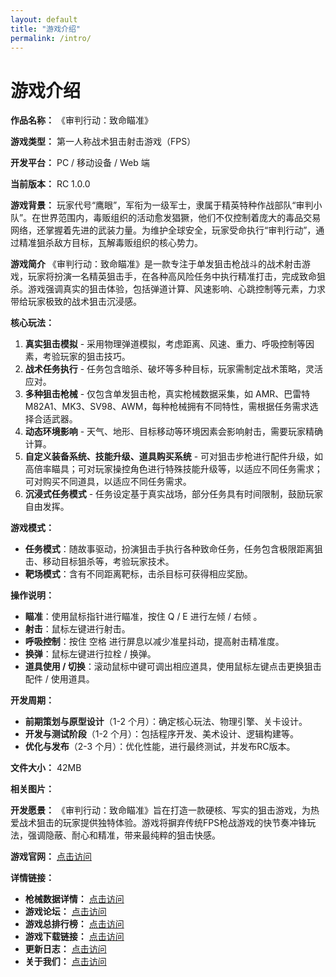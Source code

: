 ```yaml
---
layout: default
title: "游戏介绍"
permalink: /intro/
---
```


# 游戏介绍

**作品名称：**
《审判行动：致命瞄准》

**游戏类型：**
第一人称战术狙击射击游戏（FPS）

**开发平台：**
PC / 移动设备 / Web 端

**当前版本：**
RC 1.0.0

**游戏背景：**
玩家代号“鹰眼”，军衔为一级军士，隶属于精英特种作战部队“审判小队”。在世界范围内，毒贩组织的活动愈发猖獗，他们不仅控制着庞大的毒品交易网络，还掌握着先进的武装力量。为维护全球安全，玩家受命执行“审判行动”，通过精准狙杀敌方目标，瓦解毒贩组织的核心势力。

**游戏简介**
《审判行动：致命瞄准》是一款专注于单发狙击枪战斗的战术射击游戏，玩家将扮演一名精英狙击手，在各种高风险任务中执行精准打击，完成致命狙杀。游戏强调真实的狙击体验，包括弹道计算、风速影响、心跳控制等元素，力求带给玩家极致的战术狙击沉浸感。

**核心玩法：**

1. **真实狙击模拟** - 采用物理弹道模拟，考虑距离、风速、重力、呼吸控制等因素，考验玩家的狙击技巧。
2. **战术任务执行** - 任务包含暗杀、破坏等多种目标，玩家需制定战术策略，灵活应对。
3. **多种狙击枪械** - 仅包含单发狙击枪，真实枪械数据采集，如 AMR、巴雷特 M82A1、MK3、SV98、AWM，每种枪械拥有不同特性，需根据任务需求选择合适武器。
4. **动态环境影响** - 天气、地形、目标移动等环境因素会影响射击，需要玩家精确计算。
5. **自定义装备系统、技能升级、道具购买系统** - 可对狙击步枪进行配件升级，如高倍率瞄具；可对玩家操控角色进行特殊技能升级等，以适应不同任务需求；可对购买不同道具，以适应不同任务需求。
6. **沉浸式任务模式** - 任务设定基于真实战场，部分任务具有时间限制，鼓励玩家自由发挥。

**游戏模式：**

- **任务模式**：随故事驱动，扮演狙击手执行各种致命任务，任务包含极限距离狙击、移动目标狙杀等，考验玩家技术。
- **靶场模式**：含有不同距离靶标，击杀目标可获得相应奖励。

**操作说明：**

- **瞄准**：使用鼠标指针进行瞄准，按住 Q / E 进行左倾 / 右倾 。
- **射击**：鼠标左键进行射击。
- **呼吸控制**：按住 空格 进行屏息以减少准星抖动，提高射击精准度。
- **换弹**：鼠标左键进行拉栓 / 换弹。
- **道具使用 / 切换**：滚动鼠标中键可调出相应道具，使用鼠标左键点击更换狙击配件 / 使用道具。

**开发周期：**

- **前期策划与原型设计**（1-2 个月）：确定核心玩法、物理引擎、关卡设计。
- **开发与测试阶段**（1-2 个月）：包括程序开发、美术设计、逻辑构建等。
- **优化与发布**（2-3 个月）：优化性能，进行最终测试，并发布RC版本。

**文件大小：** 42MB

**相关图片：**

**开发愿景：**
《审判行动：致命瞄准》旨在打造一款硬核、写实的狙击游戏，为热爱战术狙击的玩家提供独特体验。游戏将摒弃传统FPS枪战游戏的快节奏冲锋玩法，强调隐蔽、耐心和精准，带来最纯粹的狙击快感。

**游戏官网：** [点击访问](https://tactgame.github.io/)

**详情链接：**

- **枪械数据详情：** [点击访问](https://tactgame.github.io/intro/)
- **游戏论坛：** [点击访问](https://tactgame.github.io/forum/)
- **游戏总排行榜：** [点击访问](https://tactgame.github.io/leaderboard/)
- **游戏下载链接：** [点击访问](https://tactgame.github.io/download/)
- **更新日志：** [点击访问](https://tactgame.github.io/changelog/)
- **关于我们：** [点击访问](https://tactgame.github.io/about/)
